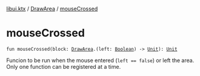 [libui.ktx](../index.md) / [DrawArea](index.md) / [mouseCrossed](./mouse-crossed.md)

# mouseCrossed

`fun mouseCrossed(block: `[`DrawArea`](index.md)`.(left: `[`Boolean`](https://kotlinlang.org/api/latest/jvm/stdlib/kotlin/-boolean/index.html)`) -> `[`Unit`](https://kotlinlang.org/api/latest/jvm/stdlib/kotlin/-unit/index.html)`): `[`Unit`](https://kotlinlang.org/api/latest/jvm/stdlib/kotlin/-unit/index.html)

Funcion to be run when the mouse entered (`left == false`) or left the area.
Only one function can be registered at a time.

